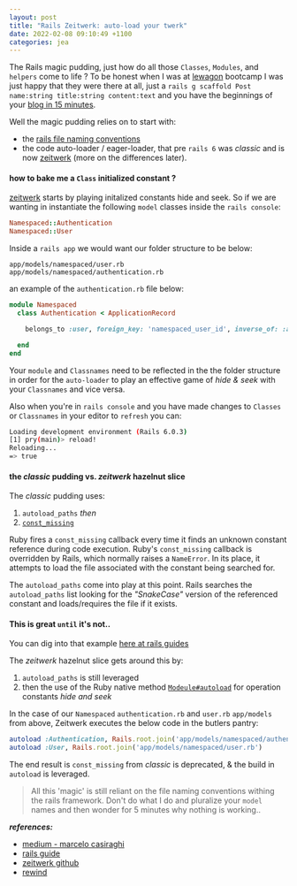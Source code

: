 ```yaml
---
layout: post
title: "Rails Zeitwerk: auto-load your twerk"
date: 2022-02-08 09:10:49 +1100
categories: jea
---
```


<sl-format-date  date="{{page.date}}"  month="long"  day="numeric"  year="numeric"></sl-format-date>

The Rails magic pudding, just how do all those `Classes`, `Modules`, and `helpers` come to life ? To be honest when I was at [lewagon](https://www.lewagon.com) bootcamp I was just happy that they were there at all, just a `rails g scaffold Post name:string title:string content:text` and you have the beginnings of your [blog in 15 minutes](https://twitter.com/dhh/status/492706473936314369).

Well the magic pudding relies on to start with:
* the [rails file naming conventions](https://medium.com/@carly_l/ruby-on-rails-naming-convention-cheatsheet-6fa64bf9be19)
* the code auto-loader / eager-loader, that pre `rails 6` was _classic_ and is now [zeitwerk](https://github.com/fxn/zeitwerk) (more on the differences later).

#### how to bake me a `Class` initialized constant ?

[zeitwerk]() starts by playing initalized constants hide and seek. So if we are wanting in instantiate the following `model` classes inside the `rails console`:

```ruby
Namespaced::Authentication
Namespaced::User
```
Inside a `rails app` we would want our folder structure to be below:
```
app/models/namespaced/user.rb
app/models/namespaced/authentication.rb
```

an example of the `authentication.rb` file below:

```ruby
module Namespaced
  class Authentication < ApplicationRecord

    belongs_to :user, foreign_key: 'namespaced_user_id', inverse_of: :authentications

  end
end
```

Your `module` and `Classnames` need to be reflected in the the folder structure in order for the `auto-loader` to play an effective game of *hide & seek* with your `Classnames` and vice versa.

Also when you're in `rails console` and you have made changes to `Classes` or `Classnames` in your editor to `refresh` you can:

```bash
Loading development environment (Rails 6.0.3)
[1] pry(main)> reload!
Reloading...
=> true
```
#### the _classic_ pudding vs. *zeitwerk* hazelnut slice

The _classic_ pudding uses:
1. `autoload_paths` _then_
2. [`const_missing`](https://ruby-doc.org/core-2.6.3/Module.html#method-i-const_missing)

Ruby fires a `const_missing` callback every time it finds an unknown constant reference during code execution. Ruby's `const_missing` callback is overridden by Rails, which normally raises a `NameError`. In its place, it attempts to load the file associated with the constant being searched for.

The `autoload_paths` come into play at this point. Rails searches the `autoload_paths` list looking for the *"SnakeCase"* version of the referenced constant and loads/requires the file if it exists.

#### This is great `until` it's not..

You can dig into that example [here at rails guides](https://guides.rubyonrails.org/v5.2/autoloading_and_reloading_constants.html#when-constants-aren-t-missed)

The *zeitwerk* hazelnut slice gets around this by:
1. `autoload_paths` is still leveraged
2. then the use of the Ruby native method [`Modeule#autoload`](https://ruby-doc.org/core-2.6.3/Module.html#method-i-autoload) for operation constants _hide and seek_

In the case of our `Namespaced` `authentication.rb` and `user.rb` `app/models` from above, Zeitwerk executes the below code in the butlers pantry:

```ruby
autoload :Authentication, Rails.root.join('app/models/namespaced/authentication.rb')
autoload :User, Rails.root.join('app/models/namespaced/user.rb')
```

The end result is `const_missing` from _classic_ is deprecated, & the build in `autoload` is leveraged.

> All this 'magic' is still reliant on the file naming conventions withing the rails framework. Don't do what I do and pluralize your `model` names and then wonder for 5 minutes why nothing is working..

***references:***
-  [medium - marcelo casiraghi](https://medium.com/cedarcode/understanding-zeitwerk-in-rails-6-f168a9f09a1f)
-  [rails guide](https://guides.rubyonrails.org/v5.2/autoloading_and_reloading_constants.html#when-constants-aren-t-missed)
-  [zeitwerk github](https://github.com/fxn/zeitwerk)
-  [rewind](https://rewind.com/blog/zeitwerk-autoloader-rails-app/)
